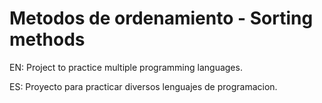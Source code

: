 # Metodos de ordenamiento - Sorting methods

EN: Project to practice multiple programming languages.

ES: Proyecto para practicar diversos lenguajes de programacion.

